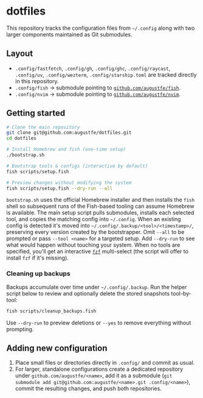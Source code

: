 # dotfiles

This repository tracks the configuration files from `~/.config` along with two larger components maintained as Git submodules.

## Layout

- `.config/fastfetch`, `.config/gh`, `.config/ghc`, `.config/raycast`, `.config/uv`, `.config/wezterm`, `.config/starship.toml` are tracked directly in this repository.
- `.config/fish` → submodule pointing to [`github.com/augustfe/fish`](https://github.com/augustfe/fish).
- `.config/nvim` → submodule pointing to [`github.com/augustfe/nvim`](https://github.com/augustfe/nvim).

## Getting started

```bash
# Clone the main repository
git clone git@github.com:augustfe/dotfiles.git
cd dotfiles

# Install Homebrew and fish (one-time setup)
./bootstrap.sh

# Bootstrap tools & configs (interactive by default)
fish scripts/setup.fish

# Preview changes without modifying the system
fish scripts/setup.fish --dry-run --all
```

`bootstrap.sh` uses the official Homebrew installer and then installs the `fish` shell so subsequent runs of the Fish-based tooling can assume Homebrew is available. The main setup script pulls submodules, installs each selected tool, and copies the matching config into `~/.config`. When an existing config is detected it's moved into `~/.config/.backup/<tool>/<timestamp>/`, preserving every version created by the bootstrapper. Omit `--all` to be prompted or pass `--tool <name>` for a targeted setup. Add `--dry-run` to see what would happen without touching your system. When no tools are specified, you'll get an interactive [`fzf`](https://github.com/junegunn/fzf) multi-select (the script will offer to install `fzf` if it's missing).

### Cleaning up backups

Backups accumulate over time under `~/.config/.backup`. Run the helper script below to review and optionally delete the stored snapshots tool-by-tool:

```bash
fish scripts/cleanup_backups.fish
```

Use `--dry-run` to preview deletions or `--yes` to remove everything without prompting.

## Adding new configuration

1. Place small files or directories directly in `.config/` and commit as usual.
2. For larger, standalone configurations create a dedicated repository under `github.com/augustfe/<name>`, add it as a submodule (`git submodule add git@github.com:augustfe/<name>.git .config/<name>`), commit the resulting changes, and push both repositories.
